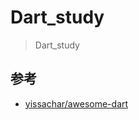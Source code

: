 # Dart_study

>Dart_study



## 参考
- [yissachar/awesome-dart](https://github.com/yissachar/awesome-dart)
